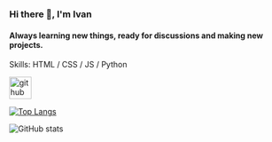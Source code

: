 ### Hi there 👋, I'm Ivan
#### Always learning new things, ready for discussions and making new projects.

Skills: HTML / CSS / JS / Python



[<img src='https://cdn.jsdelivr.net/npm/simple-icons@3.0.1/icons/github.svg' alt='github' height='40'>](https://github.com/ermakov95)  

[![Top Langs](https://github-readme-stats.vercel.app/api/top-langs/?username=ermakov95)](https://github.com/anuraghazra/github-readme-stats)

![GitHub stats](https://github-readme-stats.vercel.app/api?username=ermakov95&show_icons=true)  

